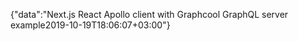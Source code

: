 {"data":"Next.js React Apollo client with Graphcool GraphQL server example2019-10-19T18:06:07+03:00"}
